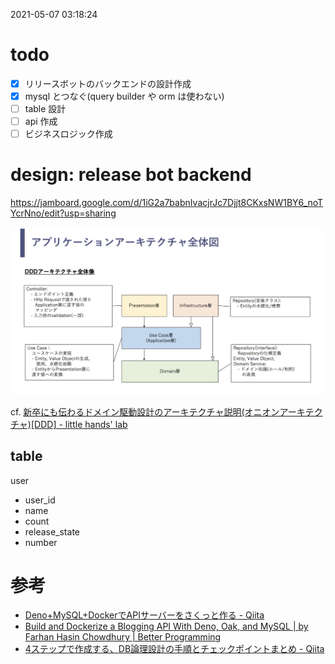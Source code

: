 2021-05-07 03:18:24

# todo
- [x] リリースボットのバックエンドの設計作成
- [x] mysql とつなぐ(query builder や orm は使わない)
- [ ] table 設計
- [ ] api 作成
- [ ] ビジネスロジック作成

# design: release bot backend
https://jamboard.google.com/d/1iG2a7babnIvacjrJc7Djjt8CKxsNW1BY6_noTYcrNno/edit?usp=sharing

![](memo.md_imgs/20210507_033354.png)

cf. [新卒にも伝わるドメイン駆動設計のアーキテクチャ説明\(オニオンアーキテクチャ\)\[DDD\] \- little hands' lab](https://little-hands.hatenablog.com/entry/2018/12/10/ddd-architecture)

## table
user
- user_id
- name
- count
- release_state
- number

# 参考
- [Deno\+MySQL\+DockerでAPIサーバーをさくっと作る \- Qiita](https://qiita.com/rydein/items/1051e5d161fb407b939b)
- [Build and Dockerize a Blogging API With Deno, Oak, and MySQL \| by Farhan Hasin Chowdhury \| Better Programming](https://betterprogramming.pub/build-and-dockerize-a-blogging-api-with-deno-oak-and-mysql-f2e4ecafaf6c)
- [4ステップで作成する、DB論理設計の手順とチェックポイントまとめ \- Qiita](https://qiita.com/nishina555/items/a79ece1b54faf7240fac)
